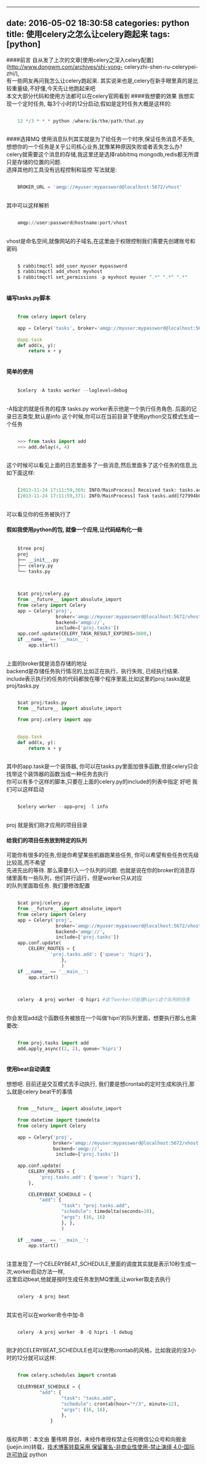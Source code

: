 
---
date: 2016-05-02 18:30:58
categories: python
title: 使用celery之怎么让celery跑起来
tags: [python]
---
####前言
自从发了上次的文章[使用celery之深入celery配置](http://www.dongwm.com/archives/shi-yong-
celeryzhi-shen-ru-celerypei-zhi/),  
有一些网友再问我怎么让celery跑起来. 其实说来也是,celery在新手眼里真的是比较重量级,不好懂,今天先让他跑起来吧  
本文大部分代码和使用方法都可以在celery官网看到
####我想要的效果
我想实现一个定时任务, 每3个小时的12分启动,假如是定时任务大概是这样的:

``` python    
    
    12 */3 * * * python /where/is/the/path/that.py  
      
```
  
####选择MQ
使用消息队列其实就是为了给任务一个时序,保证任务消息不丢失,想想你的一个任务是关乎公司核心业务,犹豫某种原因失败或者丢失怎么办?  
celery就需要这个消息的存储,我这里还是选择rabbitmq mongodb,redis都无所谓 只是存储的位置的问题.  
选择其他的工具没有远程控制和监控
写法就是:

``` python    
    
    BROKER_URL = 'amqp://myuser:mypassword@localhost:5672/vhost'  
      
```
  
其中可以这样解析

``` python    
    
    amqp://user:password@hostname:port/vhost  
      
```
  
vhost是命名空间,就像网站的子域名,在这里由于权限控制我们需要先创建账号和密码

``` python    
    
    $ rabbitmqctl add_user myuser mypassword  
    $ rabbitmqctl add_vhost myvhost  
    $ rabbitmqctl set_permissions -p myvhost myuser ".*" ".*" ".*"  
      
```
  
#### 编写tasks.py脚本

``` python    
    
    from celery import Celery  
      
    app = Celery('tasks', broker='amqp://myuser:mypassword@localhost:5672/vhost')  
      
    @app.task  
    def add(x, y):  
        return x + y  
      
```
  
#### 简单的使用

``` python    
    
    $celery -A tasks worker --loglevel=debug  
      
```
  
-A指定的就是任务的程序 tasks.py worker表示他是一个执行任务角色. 后面的记录日志类型,默认是info
这个时候,你可以在当前目录下使用python交互模式生成一个任务

``` python    
    
    >>> from tasks import add  
    >>> add.delay(4, 4)  
      
```
  
这个时候可以看见上面的日志里面多了一些消息,然后里面多了这个任务的信息,比如下面这样:

``` python    
    
    [2013-11-24 17:11:59,369: INFO/MainProcess] Received task: tasks.add[f27994b0-3628-43a1-b136-540a360e3d64]  
    [2013-11-24 17:11:59,371: INFO/MainProcess] Task tasks.add[f27994b0-3628-43a1-b136-540a360e3d64] succeeded in 0.00102571400021s: 8  
      
```
  
可以看见你的任务被执行了
#### 假如我使用python的包, 就像一个应用,让代码结构化一些

``` python    
    
    $tree proj  
    proj  
    ├── __init__.py  
    ├── celery.py  
    └── tasks.py  
      
```
  
``` python    
    
    $cat proj/celery.py  
    from __future__ import absolute_import  
    from celery import Celery  
    app = Celery('proj',  
                  broker='amqp://myuser:mypassword@localhost:5672/vhost',  
                  backend='amqp://',  
                  include=['proj.tasks'])  
    app.conf.update(CELERY_TASK_RESULT_EXPIRES=3600,)  
    if __name__ == '__main__':  
        app.start()  
      
```
  
上面的broker就是消息存储的地址  
backend是存储任务执行情况的,比如正在执行，执行失败, 已经执行结果.  
include表示执行的任务的代码都放在哪个程序里面,比如这里的proj.tasks就是proj/tasks.py

``` python    
    
    $cat proj/tasks.py  
    from __future__ import absolute_import  
      
    from proj.celery import app  
      
      
    @app.task  
    def add(x, y):  
        return x + y  
      
```
  
其中的app.task是一个装饰器, 你可以在tasks.py里面加很多函数,但是celery只会找带这个装饰器的函数当成一种任务去执行  
你可以有多个这样的脚本,只要在上面的celery.py的include的列表中指定
好吧 我们可以这样启动

``` python    
    
    $celery worker --app=proj -l info  
      
```
  
proj 就是我们刚才应用的项目目录
#### 给我们的项目任务放到特定的队列
可能你有很多的任务,但是你希望某些机器跑某些任务, 你可以希望有些任务优先级比较高,而不希望  
先进先出的等待. 那么需要引入一个队列的问题. 也就是说在你的broker的消息存储里面有一些队列，他们并行运行，但是worker只从对应  
的队列里面取任务.
我们要修改配置

``` python    
    
    $cat proj/celery.py  
    from __future__ import absolute_import  
    from celery import Celery  
    app = Celery('proj',  
                  broker='amqp://myuser:mypassword@localhost:5672/vhost',  
                  backend='amqp://',  
                  include=['proj.tasks'])  
    app.conf.update(  
        CELERY_ROUTES = {  
                'proj.tasks.add': {'queue': 'hipri'},  
                    },  
                    )  
    if __name__ == '__main__':  
        app.start()  
      
```
  
``` python    
    
    celery -A proj worker -Q hipri #这个worker只处理hipri这个队列的任务  
      
```
  
你会发现add这个函数任务被放在一个叫做’hipri’的队列里面，想要执行那么也需要改:

``` python    
    
    from proj.tasks import add  
    add.apply_async((2, 2), queue='hipri')  
      
```
  
#### 使用beat自动调度
想想吧. 目前还是交互模式去手动执行, 我们要是想crontab的定时生成和执行,那么就是celery beat干的事情

``` python    
    
    from __future__ import absolute_import  
      
    from datetime import timedelta  
    from celery import Celery  
      
    app = Celery('proj',  
                 broker='amqp://myuser:mypassword@localhost:5672/vhost',  
                 backend='amqp://',  
                  include=['proj.tasks'])  
      
    app.conf.update(  
        CELERY_ROUTES = {  
            'proj.tasks.add': {'queue': 'hipri'},  
        },  
      
        CELERYBEAT_SCHEDULE = {  
            "add": {  
                    "task": "proj.tasks.add",  
                    "schedule": timedelta(seconds=10),  
                    "args": (16, 16)  
                    }, },  
                    )  
      
    if __name__ == '__main__':  
        app.start()  
      
```
  
注意发现了一个CELERYBEAT_SCHEDULE,里面的调度其实就是表示10秒生成一次,worker启动方法一样,  
这里启动beat,他就是按时生成任务发到MQ里面,让worker取走去执行

``` python    
    
    celery -A proj beat  
      
```
  
其实也可以在worker命令中加-B

``` python    
    
    celery -A proj worker -B -Q hipri -l debug  
      
```
  
刚才的CELERYBEAT_SCHEDULE也可以使用crontab的风格，比如我说的没3小时的12分就可以这样:

``` python    
    
    from celery.schedules import crontab  
      
    CELERYBEAT_SCHEDULE = {  
            "add": {  
                    "task": "tasks.add",  
                    "schedule": crontab(hour="*/3", minute=12),  
                    "args": (16, 16),  
                    },  
                }  
      
```

版权声明：本文由 董伟明 原创，未经作者授权禁止任何微信公众号和向掘金(juejin.im)转载，[技术博客转载采用 保留署名-非商业性使用-禁止演绎 4.0-国际许可协议](https://creativecommons.org/licenses/by-nc-nd/4.0/deed.zh)
python

